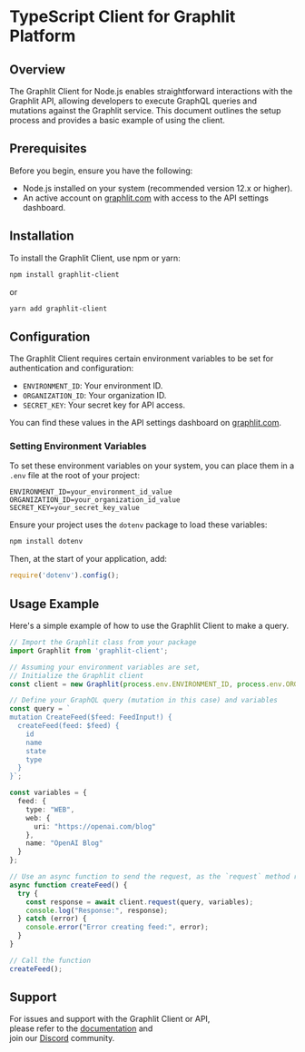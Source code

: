 # TypeScript Client for Graphlit Platform
## Overview

The Graphlit Client for Node.js enables straightforward interactions with the Graphlit API, allowing developers to execute GraphQL queries and mutations against the Graphlit service. This document outlines the setup process and provides a basic example of using the client.

## Prerequisites

Before you begin, ensure you have the following:

- Node.js installed on your system (recommended version 12.x or higher).
- An active account on [graphlit.com](https://portal.graphlit.dev) with access to the API settings dashboard.

## Installation

To install the Graphlit Client, use npm or yarn:

```bash
npm install graphlit-client
```
or
```bash
yarn add graphlit-client
```

## Configuration

The Graphlit Client requires certain environment variables to be set for authentication and configuration:

- `ENVIRONMENT_ID`: Your environment ID.
- `ORGANIZATION_ID`: Your organization ID.
- `SECRET_KEY`: Your secret key for API access.

You can find these values in the API settings dashboard on [graphlit.com](https://portal.graphlit.dev).

### Setting Environment Variables

To set these environment variables on your system, you can place them in a `.env` file at the root of your project:

```env
ENVIRONMENT_ID=your_environment_id_value
ORGANIZATION_ID=your_organization_id_value
SECRET_KEY=your_secret_key_value
```

Ensure your project uses the `dotenv` package to load these variables:

```bash
npm install dotenv
```

Then, at the start of your application, add:

```javascript
require('dotenv').config();
```

## Usage Example

Here's a simple example of how to use the Graphlit Client to make a query.

```typescript
// Import the Graphlit class from your package
import Graphlit from 'graphlit-client';

// Assuming your environment variables are set,
// Initialize the Graphlit client
const client = new Graphlit(process.env.ENVIRONMENT_ID, process.env.ORGANIZATION_ID, process.env.SECRET_KEY);

// Define your GraphQL query (mutation in this case) and variables
const query = `
mutation CreateFeed($feed: FeedInput!) {
  createFeed(feed: $feed) {
    id
    name
    state
    type
  }
}`;

const variables = {
  feed: {
    type: "WEB",
    web: {
      uri: "https://openai.com/blog"
    },
    name: "OpenAI Blog"
  }
};

// Use an async function to send the request, as the `request` method returns a Promise
async function createFeed() {
  try {
    const response = await client.request(query, variables);
    console.log("Response:", response);
  } catch (error) {
    console.error("Error creating feed:", error);
  }
}

// Call the function
createFeed();
```

## Support

For issues and support with the Graphlit Client or API,  
please refer to the [documentation](https://docs.graphlit.dev/) and  
join our [Discord](https://discord.gg/ygFmfjy3Qx) community.